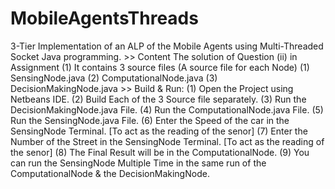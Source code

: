 # MobileAgentsThreads
3-Tier Implementation of an ALP of the Mobile Agents using Multi-Threaded Socket Java programming.   >> Content   The solution of Question (ii) in Assignment (1)   It contains 3 source files (A source file for each Node)     (1) SensingNode.java     (2) ComputationalNode.java     (3) DecisionMakingNode.java    >> Build &amp; Run:   (1) Open the Project using Netbeans IDE.   (2) Build Each of the 3 Source file separately.   (3) Run the DecisionMakingNode.java File.   (4) Run the ComputationalNode.java File.   (5) Run the SensingNode.java File.   (6) Enter the Speed of the car in the SensingNode Terminal. [To act as the reading of the senor]   (7) Enter the Number of the Street in the SensingNode Terminal. [To act as the reading of the senor]   (8) The Final Result will be in the ComputationalNode.   (9) You can run the SensingNode Multiple Time in the same run of the ComputationalNode &amp; the DecisionMakingNode.
